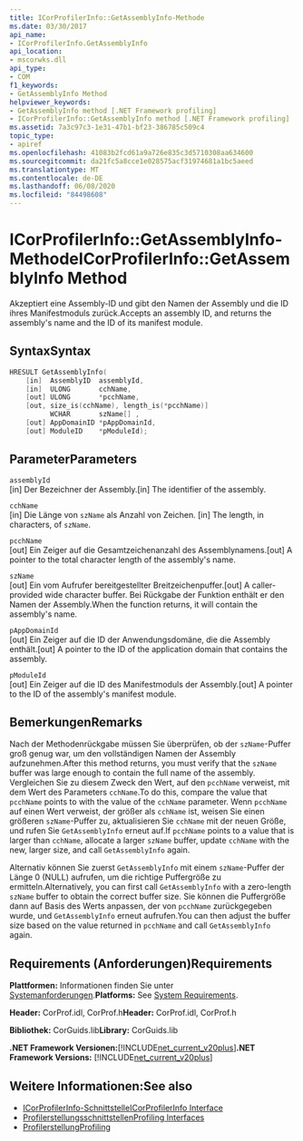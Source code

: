 ```yaml
---
title: ICorProfilerInfo::GetAssemblyInfo-Methode
ms.date: 03/30/2017
api_name:
- ICorProfilerInfo.GetAssemblyInfo
api_location:
- mscorwks.dll
api_type:
- COM
f1_keywords:
- GetAssemblyInfo Method
helpviewer_keywords:
- GetAssemblyInfo method [.NET Framework profiling]
- ICorProfilerInfo::GetAssemblyInfo method [.NET Framework profiling]
ms.assetid: 7a3c97c3-1e31-47b1-bf23-386785c509c4
topic_type:
- apiref
ms.openlocfilehash: 41083b2fcd61a9a726e835c3d5710308aa634600
ms.sourcegitcommit: da21fc5a8cce1e028575acf31974681a1bc5aeed
ms.translationtype: MT
ms.contentlocale: de-DE
ms.lasthandoff: 06/08/2020
ms.locfileid: "84498608"
---
```

# <a name="icorprofilerinfogetassemblyinfo-method"></a><span data-ttu-id="26c6a-102">ICorProfilerInfo::GetAssemblyInfo-Methode</span><span class="sxs-lookup"><span data-stu-id="26c6a-102">ICorProfilerInfo::GetAssemblyInfo Method</span></span>
<span data-ttu-id="26c6a-103">Akzeptiert eine Assembly-ID und gibt den Namen der Assembly und die ID ihres Manifestmoduls zurück.</span><span class="sxs-lookup"><span data-stu-id="26c6a-103">Accepts an assembly ID, and returns the assembly's name and the ID of its manifest module.</span></span>  
  
## <a name="syntax"></a><span data-ttu-id="26c6a-104">Syntax</span><span class="sxs-lookup"><span data-stu-id="26c6a-104">Syntax</span></span>  
  
```cpp  
HRESULT GetAssemblyInfo(  
    [in]  AssemblyID  assemblyId,  
    [in]  ULONG       cchName,  
    [out] ULONG       *pcchName,  
    [out, size_is(cchName), length_is(*pcchName)]  
          WCHAR       szName[] ,  
    [out] AppDomainID *pAppDomainId,  
    [out] ModuleID    *pModuleId);  
```  
  
## <a name="parameters"></a><span data-ttu-id="26c6a-105">Parameter</span><span class="sxs-lookup"><span data-stu-id="26c6a-105">Parameters</span></span>  
 `assemblyId`  
 <span data-ttu-id="26c6a-106">[in] Der Bezeichner der Assembly.</span><span class="sxs-lookup"><span data-stu-id="26c6a-106">[in] The identifier of the assembly.</span></span>  
  
 `cchName`  
 <span data-ttu-id="26c6a-107">[in] Die Länge von `szName` als Anzahl von Zeichen. </span><span class="sxs-lookup"><span data-stu-id="26c6a-107">[in] The length, in characters, of `szName`.</span></span>  
  
 `pcchName`  
 <span data-ttu-id="26c6a-108">[out] Ein Zeiger auf die Gesamtzeichenanzahl des Assemblynamens.</span><span class="sxs-lookup"><span data-stu-id="26c6a-108">[out] A pointer to the total character length of the assembly's name.</span></span>  
  
 `szName`  
 <span data-ttu-id="26c6a-109">[out] Ein vom Aufrufer bereitgestellter Breitzeichenpuffer.</span><span class="sxs-lookup"><span data-stu-id="26c6a-109">[out] A caller-provided wide character buffer.</span></span> <span data-ttu-id="26c6a-110">Bei Rückgabe der Funktion enthält er den Namen der Assembly.</span><span class="sxs-lookup"><span data-stu-id="26c6a-110">When the function returns, it will contain the assembly's name.</span></span>  
  
 `pAppDomainId`  
 <span data-ttu-id="26c6a-111">[out] Ein Zeiger auf die ID der Anwendungsdomäne, die die Assembly enthält.</span><span class="sxs-lookup"><span data-stu-id="26c6a-111">[out] A pointer to the ID of the application domain that contains the assembly.</span></span>  
  
 `pModuleId`  
 <span data-ttu-id="26c6a-112">[out] Ein Zeiger auf die ID des Manifestmoduls der Assembly.</span><span class="sxs-lookup"><span data-stu-id="26c6a-112">[out] A pointer to the ID of the assembly's manifest module.</span></span>  
  
## <a name="remarks"></a><span data-ttu-id="26c6a-113">Bemerkungen</span><span class="sxs-lookup"><span data-stu-id="26c6a-113">Remarks</span></span>  
 <span data-ttu-id="26c6a-114">Nach der Methodenrückgabe müssen Sie überprüfen, ob der `szName`-Puffer groß genug war, um den vollständigen Namen der Assembly aufzunehmen.</span><span class="sxs-lookup"><span data-stu-id="26c6a-114">After this method returns, you must verify that the `szName` buffer was large enough to contain the full name of the assembly.</span></span> <span data-ttu-id="26c6a-115">Vergleichen Sie zu diesem Zweck den Wert, auf den `pcchName` verweist, mit dem Wert des Parameters `cchName`.</span><span class="sxs-lookup"><span data-stu-id="26c6a-115">To do this, compare the value that `pcchName` points to with the value of the `cchName` parameter.</span></span> <span data-ttu-id="26c6a-116">Wenn `pcchName` auf einen Wert verweist, der größer als `cchName` ist, weisen Sie einen größeren `szName`-Puffer zu, aktualisieren Sie `cchName` mit der neuen Größe, und rufen Sie `GetAssemblyInfo` erneut auf.</span><span class="sxs-lookup"><span data-stu-id="26c6a-116">If `pcchName` points to a value that is larger than `cchName`, allocate a larger `szName` buffer, update `cchName` with the new, larger size, and call `GetAssemblyInfo` again.</span></span>  
  
 <span data-ttu-id="26c6a-117">Alternativ können Sie zuerst `GetAssemblyInfo` mit einem `szName`-Puffer der Länge 0 (NULL) aufrufen, um die richtige Puffergröße zu ermitteln.</span><span class="sxs-lookup"><span data-stu-id="26c6a-117">Alternatively, you can first call `GetAssemblyInfo` with a zero-length `szName` buffer to obtain the correct buffer size.</span></span> <span data-ttu-id="26c6a-118">Sie können die Puffergröße dann auf Basis des Werts anpassen, der von `pcchName` zurückgegeben wurde, und `GetAssemblyInfo` erneut aufrufen.</span><span class="sxs-lookup"><span data-stu-id="26c6a-118">You can then adjust the buffer size based on the value returned in `pcchName` and call `GetAssemblyInfo` again.</span></span>  
  
## <a name="requirements"></a><span data-ttu-id="26c6a-119">Requirements (Anforderungen)</span><span class="sxs-lookup"><span data-stu-id="26c6a-119">Requirements</span></span>  
 <span data-ttu-id="26c6a-120">**Plattformen:** Informationen finden Sie unter [Systemanforderungen](../../get-started/system-requirements.md).</span><span class="sxs-lookup"><span data-stu-id="26c6a-120">**Platforms:** See [System Requirements](../../get-started/system-requirements.md).</span></span>  
  
 <span data-ttu-id="26c6a-121">**Header:** CorProf.idl, CorProf.h</span><span class="sxs-lookup"><span data-stu-id="26c6a-121">**Header:** CorProf.idl, CorProf.h</span></span>  
  
 <span data-ttu-id="26c6a-122">**Bibliothek:** CorGuids.lib</span><span class="sxs-lookup"><span data-stu-id="26c6a-122">**Library:** CorGuids.lib</span></span>  
  
 <span data-ttu-id="26c6a-123">**.NET Framework Versionen:**[!INCLUDE[net_current_v20plus](../../../../includes/net-current-v20plus-md.md)]</span><span class="sxs-lookup"><span data-stu-id="26c6a-123">**.NET Framework Versions:** [!INCLUDE[net_current_v20plus](../../../../includes/net-current-v20plus-md.md)]</span></span>  
  
## <a name="see-also"></a><span data-ttu-id="26c6a-124">Weitere Informationen:</span><span class="sxs-lookup"><span data-stu-id="26c6a-124">See also</span></span>

- [<span data-ttu-id="26c6a-125">ICorProfilerInfo-Schnittstelle</span><span class="sxs-lookup"><span data-stu-id="26c6a-125">ICorProfilerInfo Interface</span></span>](icorprofilerinfo-interface.md)
- [<span data-ttu-id="26c6a-126">Profilerstellungsschnittstellen</span><span class="sxs-lookup"><span data-stu-id="26c6a-126">Profiling Interfaces</span></span>](profiling-interfaces.md)
- [<span data-ttu-id="26c6a-127">Profilerstellung</span><span class="sxs-lookup"><span data-stu-id="26c6a-127">Profiling</span></span>](index.md)
